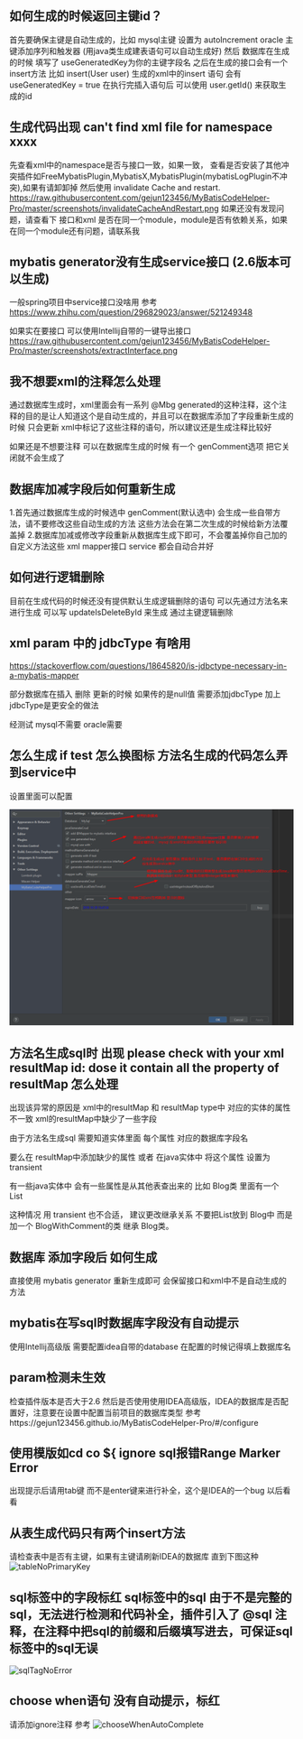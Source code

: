 ## 如何生成的时候返回主键id？

首先要确保主键是自动生成的，比如 mysql主键 设置为 autoIncrement
oracle 主键添加序列和触发器 (用java类生成建表语句可以自动生成好)
然后 数据库在生成的时候 填写了 useGeneratedKey为你的主键字段名
之后在生成的接口会有一个insert方法 比如  insert(User user)  生成的xml中的insert 语句 会有
useGeneratedKey = true
在执行完插入语句后 可以使用 user.getId() 来获取生成的id

## 生成代码出现 can't find xml file for namespace xxxx
先查看xml中的namespace是否与接口一致，如果一致， 查看是否安装了其他冲突插件如FreeMybatisPlugin,MybatisX,MybatisPlugin(mybatisLogPlugin不冲突),如果有请卸卸掉 然后使用 invalidate Cache and restart. https://raw.githubusercontent.com/gejun123456/MyBatisCodeHelper-Pro/master/screenshots/invalidateCacheAndRestart.png
如果还没有发现问题，请查看下 接口和xml 是否在同一个module，module是否有依赖关系，如果在同一个module还有问题，请联系我


## mybatis generator没有生成service接口 (2.6版本可以生成)

一般spring项目中service接口没啥用 参考 https://www.zhihu.com/question/296829023/answer/521249348

如果实在要接口 可以使用Intellij自带的一键导出接口 https://raw.githubusercontent.com/gejun123456/MyBatisCodeHelper-Pro/master/screenshots/extractInterface.png

## 我不想要xml的注释怎么处理

通过数据库生成时，xml里面会有一系列 @Mbg generated的这种注释，这个注释的目的是让人知道这个是自动生成的，并且可以在数据库添加了字段重新生成的时候 只会更新 xml中标记了这些注释的语句，所以建议还是生成注释比较好

如果还是不想要注释 可以在数据库生成的时候 有一个 genComment选项 把它关闭就不会生成了

## 数据库加减字段后如何重新生成 
1.首先通过数据库生成的时候选中 genComment(默认选中) 会生成一些自带方法，请不要修改这些自动生成的方法 这些方法会在第二次生成的时候给新方法覆盖掉
2.数据库加减或修改字段重新从数据库生成下即可，不会覆盖掉你自己加的自定义方法这些 xml mapper接口 service 都会自动合并好

## 如何进行逻辑删除

目前在生成代码的时候还没有提供默认生成逻辑删除的语句 
可以先通过方法名来进行生成
可以写 updateIsDeleteById 来生成 通过主键逻辑删除

## xml param 中的 jdbcType 有啥用

https://stackoverflow.com/questions/18645820/is-jdbctype-necessary-in-a-mybatis-mapper

部分数据库在插入 删除 更新的时候 如果传的是null值 需要添加jdbcType  加上jdbcType是更安全的做法

经测试 mysql不需要 oracle需要 

## 怎么生成 if test 怎么换图标 方法名生成的代码怎么弄到service中

设置里面可以配置 

![setting](https://raw.githubusercontent.com/gejun123456/MyBatisCodeHelper-Pro/master/screenshots/settings.png)


## 方法名生成sql时 出现 please check with your xml resultMap id:  dose it contain all the property of resultMap 怎么处理

出现该异常的原因是 xml中的resultMap 和 resultMap type中 对应的实体的属性不一致  xml的resultMap中缺少了一些字段

由于方法名生成sql 需要知道实体里面 每个属性 对应的数据库字段名

要么在 resultMap中添加缺少的属性  或者 在java实体中 将这个属性 设置为 transient

有一些java实体中 会有一些属性是从其他表查出来的  比如 Blog类 里面有一个 List<Commnet> 

这种情况 用 transient 也不合适， 建议更改继承关系 不要把List<Comment>放到 Blog中  而是加一个 BlogWithComment的类 继承 Blog类。



## 数据库 添加字段后 如何生成

直接使用 mybatis generator 重新生成即可 会保留接口和xml中不是自动生成的方法


## mybatis在写sql时数据库字段没有自动提示
使用Intellij高级版 需要配置idea自带的database 在配置的时候记得填上数据库名

## param检测未生效
检查插件版本是否大于2.6 然后是否使用使用IDEA高级版，IDEA的数据库是否配置好，注意要在设置中配置当前项目的数据库类型 参考https://gejun123456.github.io/MyBatisCodeHelper-Pro/#/configure

## 使用模版如cd co ${ ignore sql报错Range Marker Error
出现提示后请用tab键 而不是enter键来进行补全，这个是IDEA的一个bug 以后看看

## 从表生成代码只有两个insert方法
请检查表中是否有主键，如果有主键请刷新IDEA的数据库 直到下图这种
![tableNoPrimaryKey](https://raw.githubusercontent.com/gejun123456/MyBatisCodeHelper-Pro/master/screenshots/tableNoPrimaryKey.png)

## sql标签中的字段标红 sql标签中的sql 由于不是完整的sql，无法进行检测和代码补全，插件引入了 @sql 注释，在注释中把sql的前缀和后缀填写进去，可保证sql标签中的sql无误
![sqlTagNoError](https://raw.githubusercontent.com/gejun123456/MyBatisCodeHelper-Pro/master/screenshots/sqlTagNoError.gif)

## choose when语句 没有自动提示，标红

请添加ignore注释 参考
![chooseWhenAutoComplete](https://raw.githubusercontent.com/gejun123456/MyBatisCodeHelper-Pro/master/screenshots/chooseWhenAutoComplete.gif)
